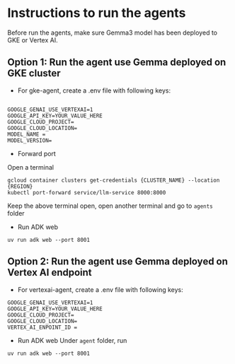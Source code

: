 # Instructions to run the agents

Before run the agents, make sure Gemma3 model has been deployed to GKE or Vertex AI.

## Option 1: Run the agent use Gemma deployed on GKE cluster

- For gke-agent, create a .env file with following keys:

```

GOOGLE_GENAI_USE_VERTEXAI=1
GOOGLE_API_KEY=YOUR_VALUE_HERE
GOOGLE_CLOUD_PROJECT= 
GOOGLE_CLOUD_LOCATION= 
MODEL_NAME = 
MODEL_VERSION= 
```
- Forward port  

Open a terminal
```
gcloud container clusters get-credentials {CLUSTER_NAME} --location {REGION}
kubectl port-forward service/llm-service 8000:8000
```
Keep the above terminal open, open another terminal and go to `agents` folder
 - Run ADK web
 ```
 uv run adk web --port 8001
```

## Option 2: Run the agent use Gemma deployed on Vertex AI endpoint

- For vertexai-agent, create a .env file with following keys:
```
GOOGLE_GENAI_USE_VERTEXAI=1
GOOGLE_API_KEY=YOUR_VALUE_HERE
GOOGLE_CLOUD_PROJECT= 
GOOGLE_CLOUD_LOCATION= 
VERTEX_AI_ENPOINT_ID = 
```
 - Run ADK web
 Under `agent` folder, run
 ```
 uv run adk web --port 8001
